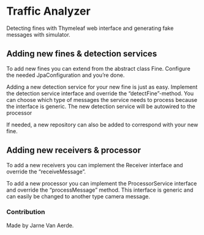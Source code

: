 # Traffic Analyzer

Detecting fines with Thymeleaf web interface and generating fake messages with simulator.

## Adding new fines & detection services

To add new fines you can extend from the abstract class Fine. Configure the needed JpaConfiguration and you’re done.

Adding a new detection service for your new fine is just as easy. Implement the detection service interface and override the “detectFine”-method. You can choose which type of messages the service needs to process because the interface is generic. The new detection service will be autowired to the processor

If needed, a new repository can also be added to correspond with your new fine.

## Adding new receivers & processor

To add a new receivers you can implement the Receiver interface and override the “receiveMessage”.

To add a new processor you can implement the ProcessorService interface and override the “processMessage” method. This interface is generic and can easily be changed to another type camera message.

### Contribution
Made by Jarne Van Aerde.
